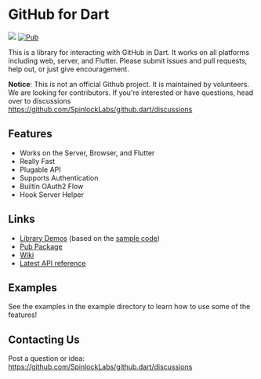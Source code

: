 # GitHub for Dart

![](https://github.com/SpinlockLabs/github.dart/workflows/Dart%20CI/badge.svg)
[![Pub](https://img.shields.io/pub/v/github.svg)](https://pub.dartlang.org/packages/github)

This is a library for interacting with GitHub in Dart. It works on all platforms including web, server, and Flutter.
Please submit issues and pull requests, help out, or just give encouragement.

**Notice**: This is not an official Github project. It is maintained by volunteers.
We are looking for contributors. If you're interested or have questions, head over to discussions https://github.com/SpinlockLabs/github.dart/discussions

## Features

- Works on the Server, Browser, and Flutter
- Really Fast
- Plugable API
- Supports Authentication
- Builtin OAuth2 Flow
- Hook Server Helper

## Links

- [Library Demos](http://spinlocklabs.github.io/github.dart/) (based on the [sample code](https://github.com/SpinlockLabs/github.dart/tree/master/example))
- [Pub Package](https://pub.dartlang.org/packages/github)
- [Wiki](https://github.com/SpinlockLabs/github.dart/wiki)
- [Latest API reference](https://pub.dev/documentation/github/latest/)

## Examples

See the examples in the example directory to learn how to use some of the features!

## Contacting Us

Post a question or idea: https://github.com/SpinlockLabs/github.dart/discussions
